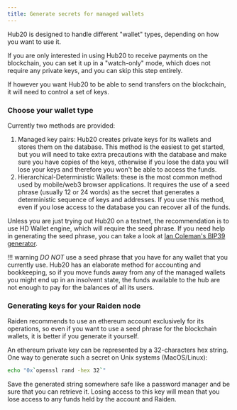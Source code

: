 ```yaml
---
title: Generate secrets for managed wallets
---
```


Hub20 is designed to handle different "wallet" types, depending on how
you want to use it.

If you are only interested in using Hub20 to receive payments on the
blockchain, you can set it up in a "watch-only" mode, which does not
require any private keys, and you can skip this step entirely.

If however you want Hub20 to be able to send transfers on the
blockchain, it will need to control a set of keys.

### Choose your wallet type

Currently two methods are provided:

1. Managed key pairs: Hub20 creates private keys for its wallets and
   stores them on the database. This method is the easiest to get
   started, but you will need to take extra precautions with the
   database and make sure you have copies of the keys, otherwise if
   you lose the data you will lose your keys and therefore you won't
   be able to access the funds.
2. Hierarchical-Deterministic Wallets: these is the most common method
   used by mobile/web3 browser applications. It requires the use of a
   seed phrase (usually 12 or 24 words) as the secret that generates a
   deterministic sequence of keys and addresses. If you use this
   method, even if you lose access to the database you can recover all
   of the funds.

Unless you are just trying out Hub20 on a testnet, the recommendation
is to use HD Wallet engine, which will require the seed phrase. If you
need help in generating the seed phrase, you can take a look at [Ian
Coleman's BIP39 generator](https://iancoleman.io/bip39/).

!!! warning
    *DO NOT* use a seed phrase that you have for any wallet that you
    currently use. Hub20 has an elaborate method for accounting and
    bookkeeping, so if you move funds away from any of the managed wallets
    you might end up in an insolvent state, the funds available to
    the hub are not enough to pay for the balances of all its users.

### Generating keys for your Raiden node

Raiden recommends to use an ethereum account exclusively for its
operations, so even if you want to use a seed phrase for the
blockchain wallets, it is better if you generate it yourself.

An ethereum private key can be represented by a 32-characters hex
string. One way to generate such a secret on Unix systems
(MacOS/Linux):

```bash
echo "0x`openssl rand -hex 32`"
```

Save the generated string somewhere safe like a password manager and
be sure that you can retrieve it. Losing access to this key will mean
that you lose access to any funds held by the account and Raiden.
